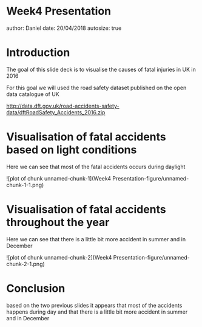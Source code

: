 Week4 Presentation
========================================================
author: Daniel 
date: 20/04/2018
autosize: true





Introduction
========================================================

The goal of this slide deck is to visualise the causes of fatal injuries 
in UK in 2016 

For this goal we will used the road safety dataset published on the open data 
catalogue of UK 

http://data.dft.gov.uk/road-accidents-safety-data/dftRoadSafety_Accidents_2016.zip

Visualisation of fatal accidents based on light conditions 
========================================================
Here we can see that most of the fatal accidents occurs during daylight 

![plot of chunk unnamed-chunk-1](Week4 Presentation-figure/unnamed-chunk-1-1.png)

Visualisation of fatal accidents throughout the year
========================================================
Here we can see that there is a little bit more accident in summer and in December

![plot of chunk unnamed-chunk-2](Week4 Presentation-figure/unnamed-chunk-2-1.png)


Conclusion
========================================================
based on the two previous slides it appears that most of the accidents happens 
during day and that there is a little bit more accident in summer and in December


